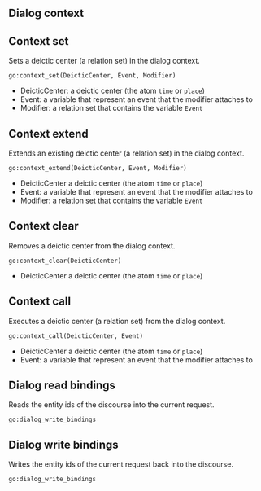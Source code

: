 ## Dialog context

## Context set

Sets a deictic center (a relation set) in the dialog context.

    go:context_set(DeicticCenter, Event, Modifier)

* DeicticCenter: a deictic center (the atom `time` or `place`)
* Event: a variable that represent an event that the modifier attaches to
* Modifier: a relation set that contains the variable `Event`

## Context extend

Extends an existing deictic center (a relation set) in the dialog context.

    go:context_extend(DeicticCenter, Event, Modifier)

* DeicticCenter a deictic center (the atom `time` or `place`)
* Event: a variable that represent an event that the modifier attaches to
* Modifier: a relation set that contains the variable `Event`

## Context clear

Removes a deictic center from the dialog context.

    go:context_clear(DeicticCenter)

* DeicticCenter a deictic center (the atom `time` or `place`)

## Context call

Executes a deictic center (a relation set) from the dialog context.

    go:context_call(DeicticCenter, Event)

* DeicticCenter a deictic center (the atom `time` or `place`)
* Event: a variable that represent an event that the modifier attaches to

## Dialog read bindings

Reads the entity ids of the discourse into the current request.

    go:dialog_write_bindings

## Dialog write bindings

Writes the entity ids of the current request back into the discourse.

    go:dialog_write_bindings
